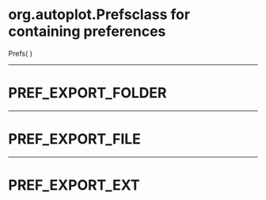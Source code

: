 # org.autoplot.Prefsclass for containing preferences
Prefs( )


***
<a name="PREF_EXPORT_FOLDER"></a>
# PREF_EXPORT_FOLDER



***
<a name="PREF_EXPORT_FILE"></a>
# PREF_EXPORT_FILE



***
<a name="PREF_EXPORT_EXT"></a>
# PREF_EXPORT_EXT



